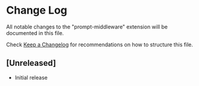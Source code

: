# Change Log

All notable changes to the "prompt-middleware" extension will be documented in this file.

Check [Keep a Changelog](http://keepachangelog.com/) for recommendations on how to structure this file.

## [Unreleased]

- Initial release